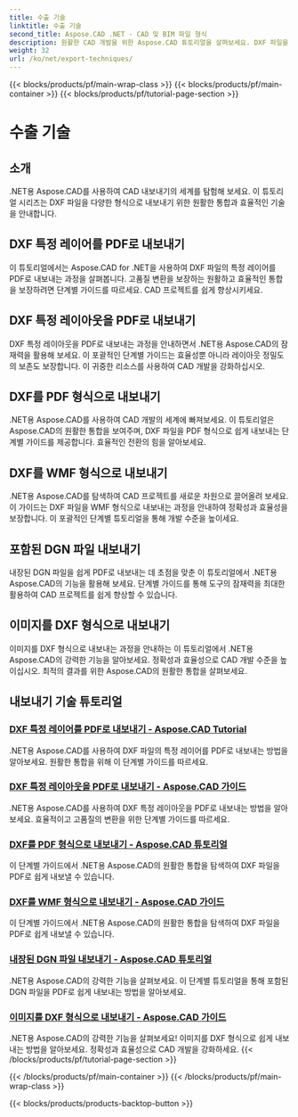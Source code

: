 ```yaml
---
title: 수출 기술
linktitle: 수출 기술
second_title: Aspose.CAD .NET - CAD 및 BIM 파일 형식
description: 원활한 CAD 개발을 위한 Aspose.CAD 튜토리얼을 살펴보세요. DXF 파일을 다양한 형식으로 손쉽게 내보내는 효율적인 기술을 알아보세요.
weight: 32
url: /ko/net/export-techniques/
---
```


{{< blocks/products/pf/main-wrap-class >}}
{{< blocks/products/pf/main-container >}}
{{< blocks/products/pf/tutorial-page-section >}}

# 수출 기술



## 소개

.NET용 Aspose.CAD를 사용하여 CAD 내보내기의 세계를 탐험해 보세요. 이 튜토리얼 시리즈는 DXF 파일을 다양한 형식으로 내보내기 위한 원활한 통합과 효율적인 기술을 안내합니다.

## DXF 특정 레이어를 PDF로 내보내기

이 튜토리얼에서는 Aspose.CAD for .NET을 사용하여 DXF 파일의 특정 레이어를 PDF로 내보내는 과정을 살펴봅니다. 고품질 변환을 보장하는 원활하고 효율적인 통합을 보장하려면 단계별 가이드를 따르세요. CAD 프로젝트를 쉽게 향상시키세요.

## DXF 특정 레이아웃을 PDF로 내보내기

DXF 특정 레이아웃을 PDF로 내보내는 과정을 안내하면서 .NET용 Aspose.CAD의 잠재력을 활용해 보세요. 이 포괄적인 단계별 가이드는 효율성뿐 아니라 레이아웃 정밀도의 보존도 보장합니다. 이 귀중한 리소스를 사용하여 CAD 개발을 강화하십시오.

## DXF를 PDF 형식으로 내보내기

.NET용 Aspose.CAD를 사용하여 CAD 개발의 세계에 빠져보세요. 이 튜토리얼은 Aspose.CAD의 원활한 통합을 보여주며, DXF 파일을 PDF 형식으로 쉽게 내보내는 단계별 가이드를 제공합니다. 효율적인 전환의 힘을 알아보세요.

## DXF를 WMF 형식으로 내보내기

.NET용 Aspose.CAD를 탐색하여 CAD 프로젝트를 새로운 차원으로 끌어올려 보세요. 이 가이드는 DXF 파일을 WMF 형식으로 내보내는 과정을 안내하여 정확성과 효율성을 보장합니다. 이 포괄적인 단계별 튜토리얼을 통해 개발 수준을 높이세요.

## 포함된 DGN 파일 내보내기

내장된 DGN 파일을 쉽게 PDF로 내보내는 데 초점을 맞춘 이 튜토리얼에서 .NET용 Aspose.CAD의 기능을 활용해 보세요. 단계별 가이드를 통해 도구의 잠재력을 최대한 활용하여 CAD 프로젝트를 쉽게 향상할 수 있습니다.

## 이미지를 DXF 형식으로 내보내기

이미지를 DXF 형식으로 내보내는 과정을 안내하는 이 튜토리얼에서 .NET용 Aspose.CAD의 강력한 기능을 알아보세요. 정확성과 효율성으로 CAD 개발 수준을 높이십시오. 최적의 결과를 위한 Aspose.CAD의 원활한 통합을 살펴보세요.
## 내보내기 기술 튜토리얼
### [DXF 특정 레이어를 PDF로 내보내기 - Aspose.CAD Tutorial](./exporting-dxf-specific-layer-to-pdf/)
.NET용 Aspose.CAD를 사용하여 DXF 파일의 특정 레이어를 PDF로 내보내는 방법을 알아보세요. 원활한 통합을 위해 이 단계별 가이드를 따르세요.
### [DXF 특정 레이아웃을 PDF로 내보내기 - Aspose.CAD 가이드](./exporting-dxf-specific-layout-to-pdf/)
.NET용 Aspose.CAD를 사용하여 DXF 특정 레이아웃을 PDF로 내보내는 방법을 알아보세요. 효율적이고 고품질의 변환을 위한 단계별 가이드를 따르세요.
### [DXF를 PDF 형식으로 내보내기 - Aspose.CAD 튜토리얼](./exporting-dxf-to-pdf-format/)
이 단계별 가이드에서 .NET용 Aspose.CAD의 원활한 통합을 탐색하여 DXF 파일을 PDF로 쉽게 내보낼 수 있습니다.
### [DXF를 WMF 형식으로 내보내기 - Aspose.CAD 가이드](./exporting-dxf-to-wmf-format/)
이 단계별 가이드에서 .NET용 Aspose.CAD의 원활한 통합을 탐색하여 DXF 파일을 PDF로 쉽게 내보낼 수 있습니다.
### [내장된 DGN 파일 내보내기 - Aspose.CAD 튜토리얼](./exporting-embedded-dgn-files/)
.NET용 Aspose.CAD의 강력한 기능을 살펴보세요. 이 단계별 튜토리얼을 통해 포함된 DGN 파일을 PDF로 쉽게 내보내는 방법을 알아보세요.
### [이미지를 DXF 형식으로 내보내기 - Aspose.CAD 가이드](./exporting-images-to-dxf-format/)
.NET용 Aspose.CAD의 강력한 기능을 살펴보세요! 이미지를 DXF 형식으로 쉽게 내보내는 방법을 알아보세요. 정확성과 효율성으로 CAD 개발을 강화하세요.
{{< /blocks/products/pf/tutorial-page-section >}}

{{< /blocks/products/pf/main-container >}}
{{< /blocks/products/pf/main-wrap-class >}}

{{< blocks/products/products-backtop-button >}}
